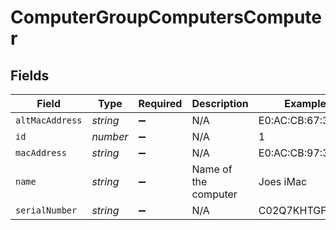 # ComputerGroupComputersComputer


## Fields

| Field                | Type                 | Required             | Description          | Example              |
| -------------------- | -------------------- | -------------------- | -------------------- | -------------------- |
| `altMacAddress`      | *string*             | :heavy_minus_sign:   | N/A                  | E0:AC:CB:67:36:T4    |
| `id`                 | *number*             | :heavy_minus_sign:   | N/A                  | 1                    |
| `macAddress`         | *string*             | :heavy_minus_sign:   | N/A                  | E0:AC:CB:97:36:G4    |
| `name`               | *string*             | :heavy_minus_sign:   | Name of the computer | Joes iMac            |
| `serialNumber`       | *string*             | :heavy_minus_sign:   | N/A                  | C02Q7KHTGFWF         |